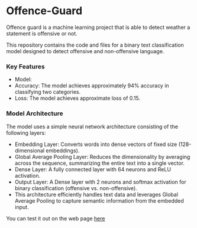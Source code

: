 # Offence-Guard
Offence guard is a machine learning project that is able to detect weather a statement is offensive or not.


This repository contains the code and files for a binary text classification model designed to detect offensive and non-offensive language.

### Key Features

* Model:
* Accuracy: The model achieves approximately 94% accuracy in classifying two categories.
* Loss: The model achieves approximate loss of 0.15.

### Model Architecture
The model uses a simple neural network architecture consisting of the following layers:

* Embedding Layer: Converts words into dense vectors of fixed size (128-dimensional embeddings).
* Global Average Pooling Layer: Reduces the dimensionality by averaging across the sequence, summarizing the entire text into a single vector.
* Dense Layer: A fully connected layer with 64 neurons and ReLU activation.
* Output Layer: A Dense layer with 2 neurons and softmax activation for binary classification (offensive vs. non-offensive).
* This architecture efficiently handles text data and leverages Global Average Pooling to capture semantic information from the embedded input.

You can test it out on the web page [here](https://muhammadam1n.pythonanywhere.com/offensive-detection)

